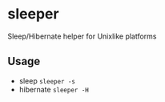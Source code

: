 sleeper
=======

Sleep/Hibernate helper for Unixlike platforms


## Usage

- sleep `sleeper -s`
-  hibernate `sleeper -H`
